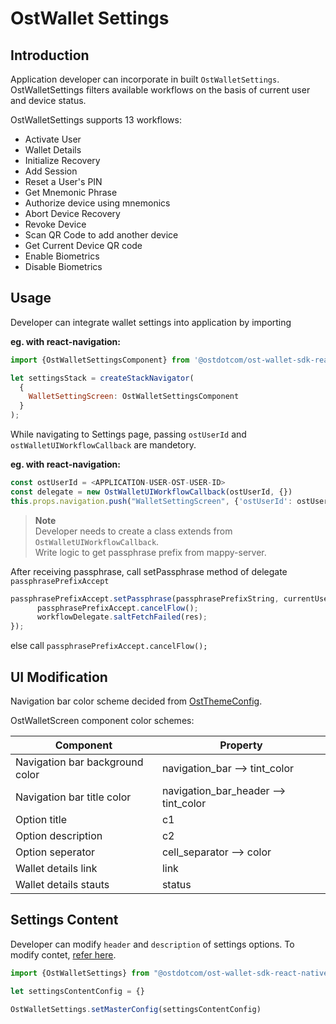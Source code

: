 # OstWallet Settings

## Introduction

Application developer can incorporate in built `OstWalletSettings`. OstWalletSettings filters available workflows on the basis of current user and device status.

OstWalletSettings supports 13 workflows:

* Activate User
* Wallet Details
* Initialize Recovery
* Add Session
* Reset a User's PIN
* Get Mnemonic Phrase
* Authorize device using mnemonics
* Abort Device Recovery
* Revoke Device
* Scan QR Code to add another device
* Get Current Device QR code
* Enable Biometrics
* Disable Biometrics

## Usage

Developer can integrate wallet settings into application by importing

<b>eg. with react-navigation:</b>
```js
import {OstWalletSettingsComponent} from '@ostdotcom/ost-wallet-sdk-react-native';

let settingsStack = createStackNavigator(
  {
    WalletSettingScreen: OstWalletSettingsComponent
  }
);
```

While navigating to Settings page, passing `ostUserId` and `ostWalletUIWorkflowCallback` are mandetory.

<b>eg. with react-navigation:</b>
```js
const ostUserId = <APPLICATION-USER-OST-USER-ID>
const delegate = new OstWalletUIWorkflowCallback(ostUserId, {})
this.props.navigation.push("WalletSettingScreen", {'ostUserId': ostUserId, 'ostWalletUIWorkflowCallback': delegate});
```

><b>Note</b> <br/>
> Developer needs to create a class extends from `OstWalletUIWorkflowCallback`.<br/>
> Write logic to get passphrase prefix from mappy-server.

After receiving passphrase, call setPassphrase method of delegate `passphrasePrefixAccept`
```js
passphrasePrefixAccept.setPassphrase(passphrasePrefixString, currentUserOstId, () => {
      passphrasePrefixAccept.cancelFlow();
      workflowDelegate.saltFetchFailed(res);
});
```

else call `passphrasePrefixAccept.cancelFlow();`

## UI Modification

Navigation bar color scheme decided from [OstThemeConfig](./configs/ost-sdk-theme-config.js). 

OstWalletScreen component color schemes:

| Component | Property |
| -------------- | ------------ |
| Navigation bar background color | navigation_bar --> tint_color |
| Navigation bar title color | navigation_bar_header --> tint_color |
| Option title | c1 |
| Option description | c2 |
| Option seperator | cell_separator --> color |
| Wallet details link | link |
| Wallet details stauts | status |

## Settings Content

Developer can modify `header` and `description` of settings options. To modify contet, [refer here](./OstWalletSettingsConfig.md).

```js
import {OstWalletSettings} from "@ostdotcom/ost-wallet-sdk-react-native/js/index";

let settingsContentConfig = {}

OstWalletSettings.setMasterConfig(settingsContentConfig)
```


